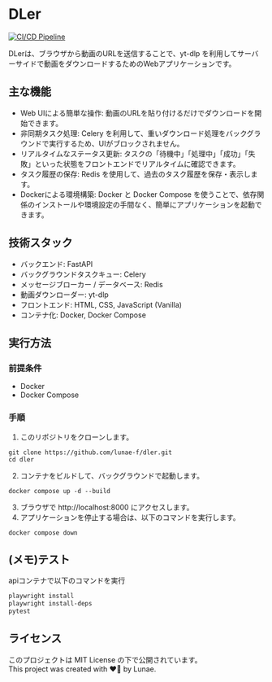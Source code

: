 # DLer
[![CI/CD Pipeline](https://github.com/lunae-f/dler/actions/workflows/ci.yml/badge.svg)](https://github.com/lunae-f/dler/actions/workflows/ci.yml)

DLerは、ブラウザから動画のURLを送信することで、yt-dlp を利用してサーバーサイドで動画をダウンロードするためのWebアプリケーションです。

## 主な機能
- Web UIによる簡単な操作: 動画のURLを貼り付けるだけでダウンロードを開始できます。
- 非同期タスク処理: Celery を利用して、重いダウンロード処理をバックグラウンドで実行するため、UIがブロックされません。
- リアルタイムなステータス更新: タスクの「待機中」「処理中」「成功」「失敗」といった状態をフロントエンドでリアルタイムに確認できます。
- タスク履歴の保存: Redis を使用して、過去のタスク履歴を保存・表示します。
- Dockerによる環境構築: Docker と Docker Compose を使うことで、依存関係のインストールや環境設定の手間なく、簡単にアプリケーションを起動できます。

## 技術スタック
- バックエンド: FastAPI
- バックグラウンドタスクキュー: Celery
- メッセージブローカー / データベース: Redis
- 動画ダウンローダー: yt-dlp
- フロントエンド: HTML, CSS, JavaScript (Vanilla)
- コンテナ化: Docker, Docker Compose

## 実行方法

### 前提条件
- Docker
- Docker Compose

### 手順
1. このリポジトリをクローンします。
```
git clone https://github.com/lunae-f/dler.git
cd dler
```

2. コンテナをビルドして、バックグラウンドで起動します。
```
docker compose up -d --build
```

3. ブラウザで http://localhost:8000 にアクセスします。
4. アプリケーションを停止する場合は、以下のコマンドを実行します。
```
docker compose down
```

## (メモ)テスト

apiコンテナで以下のコマンドを実行

```sh
playwright install
playwright install-deps
pytest
```

## ライセンス
このプロジェクトは MIT License の下で公開されています。<br>
This project was created with ❤️‍🔥 by Lunae.